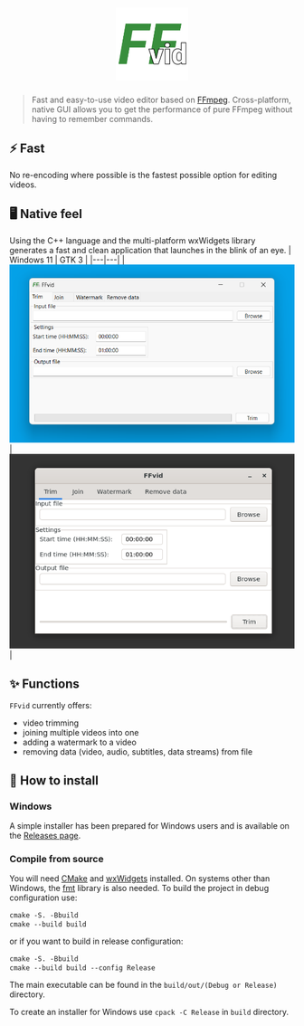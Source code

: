 <h1 align="center"><img src='https://raw.githubusercontent.com/docentYT/FFvid/main/src/Assets/icons/icon.svg' width='128'/></h1>

> Fast and easy-to-use video editor based on [FFmpeg](https://ffmpeg.org). Cross-platform, native GUI allows you to get the performance of pure FFmpeg without having to remember commands.

## ⚡ Fast
No re-encoding where possible is the fastest possible option for editing videos.

## 🖥️ Native feel
Using the C++ language and the multi-platform wxWidgets library generates a fast and clean application that launches in the blink of an eye.
| Windows 11 | GTK 3 |
|---|---|
| <img src="Screenshots/Windows.png" alt="Windows 11" width="512"/> | <img src="Screenshots/GTK3.png" alt="GTK 3" width="512"/> |

## ✨ Functions
`FFvid` currently offers:
- video trimming
- joining multiple videos into one
- adding a watermark to a video
- removing data (video, audio, subtitles, data streams) from file

## 🚀 How to install

### Windows
A simple installer has been prepared for Windows users and is available on the [Releases page](https://github.com/docentYT/FFvid/releases).

### Compile from source
You will need [CMake](https://cmake.org) and [wxWidgets](https://www.wxwidgets.org) installed. On systems other than Windows, the [fmt](https://fmt.dev) library is also needed. To build the project in debug configuration use:
```
cmake -S. -Bbuild
cmake --build build
```
or if you want to build in release configuration:
```
cmake -S. -Bbuild
cmake --build build --config Release
```
The main executable can be found in the `build/out/(Debug or Release)` directory.

To create an installer for Windows use `cpack -C Release` in `build` directory.
